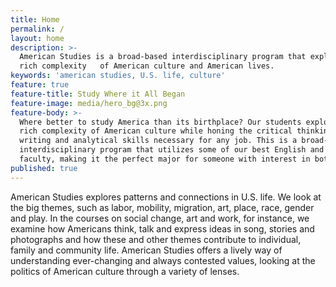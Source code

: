```yaml
---
title: Home
permalink: /
layout: home
description: >-
  American Studies is a broad-based interdisciplinary program that explores the
  rich complexity   of American culture and American lives.
keywords: 'american studies, U.S. life, culture'
feature: true
feature-title: Study Where it All Began
feature-image: media/hero_bg@3x.png
feature-body: >-
  Where better to study America than its birthplace? Our students explore the
  rich complexity of American culture while honing the critical thinking,
  writing and analytical skills necessary for any job. This is a broad-based
  interdisciplinary program that utilizes some of our best English and History
  faculty, making it the perfect major for someone with interest in both.
published: true
---
```


American Studies explores patterns and connections in U.S. life. We look at the big themes, such as labor, mobility, migration, art, place, race, gender and play. In the courses on social change, art and work, for instance, we examine how Americans think, talk and express ideas in song, stories and photographs and how these and other themes contribute to individual, family and community life. American Studies offers a lively way of understanding ever-changing and always contested values, looking at the politics of American culture through a variety of lenses.
